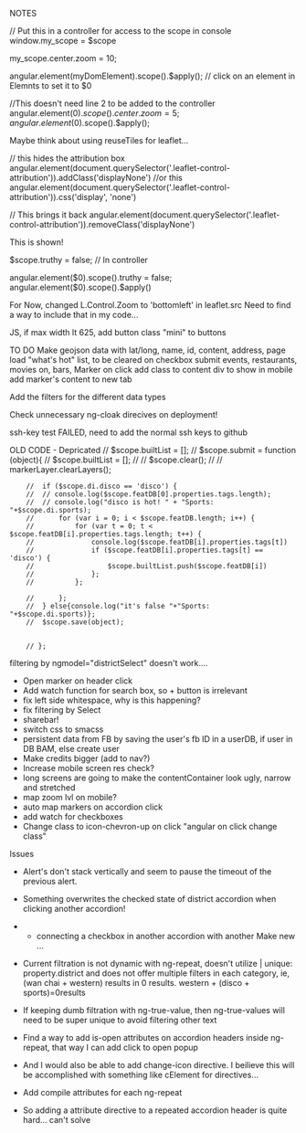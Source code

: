 NOTES

// Put this in a controller for access to the scope in console
window.my_scope = $scope 

my_scope.center.zoom = 10;

angular.element(myDomElement).scope().$apply();
// click on an element in Elemnts to set it to $0

//This doesn't need line 2 to be added to the controller
angular.element($0).scope().center.zoom = 5;
angular.element($0).scope().$apply();


Maybe think about using reuseTiles for leaflet...



// this hides the attribution box
angular.element(document.querySelector('.leaflet-control-attribution')).addClass('displayNone')
//or this
angular.element(document.querySelector('.leaflet-control-attribution')).css('display', 'none')

// This brings it back
angular.element(document.querySelector('.leaflet-control-attribution')).removeClass('displayNone')



<div class="showme" ng-hide="truthy">
    <p>This is shown!</p>
  </div>
  
$scope.truthy = false; // In controller
<div class="showme" ng-hide="truthy">
angular.element($0).scope().truthy = false;
angular.element($0).scope().$apply()


For Now, changed L.Control.Zoom to 'bottomleft' in leaflet.src
Need to find a way to include that in my code...


JS, if max width lt 625, add button class "mini" to buttons


TO DO
Make geojson data with lat/long, name, id, content, address, 
	page load "what's hot" list, to be cleared on checkbox submit
	events, restaurants, movies on, bars, 
Marker on click add class to content div to show in mobile
	add marker's content to new tab

Add the filters for the different data types


Check unnecessary ng-cloak direcives on deployment!

ssh-key test FAILED, need to add the normal ssh keys to github












OLD CODE - Depricated
		// $scope.builtList = [];
		// $scope.submit = function (object){
		// 	$scope.builtList = [];
		// 	// $scope.clear();
		// 	// markerLayer.clearLayers();

		// 	if ($scope.di.disco == 'disco') {
		// 	// console.log($scope.featDB[0].properties.tags.length);
		// 	// console.log("disco is hot! " + "Sports: "+$scope.di.sports);
		// 		for (var i = 0; i < $scope.featDB.length; i++) {
		// 			for (var t = 0; t < $scope.featDB[i].properties.tags.length; t++) {
		// 				console.log($scope.featDB[i].properties.tags[t])
		// 				if ($scope.featDB[i].properties.tags[t] == 'disco') {
		// 					$scope.builtList.push($scope.featDB[i])
		// 				};
		// 			};

		// 		};
		// 	} else{console.log("it's false "+"Sports: "+$scope.di.sports)};
		// 	$scope.save(object);


		// };		



filtering by ngmodel="districtSelect" doesn't work....



* Open marker on header click
* Add watch function for search box, so + button is irrelevant
* fix left side whitespace, why is this happening?
* fix filtering by Select 
* sharebar!
* switch css to smacss
* persistent data from FB by saving the user's fb ID in a userDB, if user in DB BAM, else create 	user
* Make credits bigger (add to nav?)
* Increase mobile screen res check?
* long screens are going to make the contentContainer look ugly, narrow and stretched
* map zoom lvl on mobile?
* auto map markers on accordion click
* add watch for checkboxes
* Change class to icon-chevron-up on click "angular on click change class"

Issues
* Alert's don't stack vertically and seem to pause the timeout of the previous alert.
* Something overwrites the checked state of district accordion when clicking another accordion!
* * connecting a checkbox in another accordion with another Make new ...
* Current filtration is not dynamic with ng-repeat, doesn't  utilize | unique: property.district and does not offer multiple filters in each category, ie, (wan chai + western) results in 0 results.  western + (disco + sports)=0results
* If keeping dumb filtration with ng-true-value, then ng-true-values will need to be super unique to avoid filtering other text


* Find a way to add is-open attributes on accordion headers inside ng-repeat, that way I can add click to open popup
* And I would also be able to add change-icon directive.  I beilieve this will be accomplished with something like cElement for directives...
* Add compile attributes for each ng-repeat
* So adding a attribute directive to a repeated accordion header is quite hard... can't solve